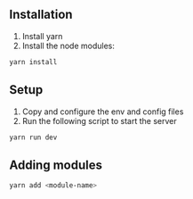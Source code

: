 
## Installation
1. Install yarn
2. Install the node modules:

```bash
yarn install
```

## Setup
1. Copy and configure the env and config files
2. Run the following script to start the server 
```bash
yarn run dev
```

## Adding modules 
```bash
yarn add <module-name>
```
